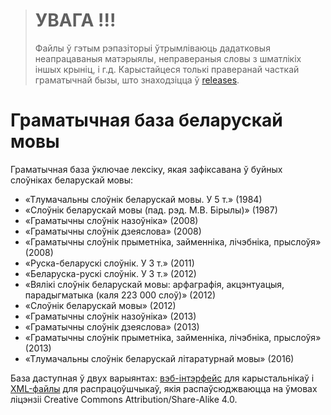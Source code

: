 > # УВАГА !!!
> Файлы ў гэтым рэпазіторыі ўтрымліваюць дадатковыя неапрацаваныя матэрыялы, неправераныя словы з шматлікіх іншых крыніц, і г.д.
> Карыстайцеся толькі праверанай часткай граматычнай бызы, што знаходзіцца ў [releases](https://github.com/Belarus/GrammarDB/releases).

# Граматычная база беларускай мовы

Граматычная база ўключае лексіку, якая зафіксавана ў буйных слоўніках беларускай мовы: 
- «Тлумачальны слоўнік беларускай мовы. У 5 т.» (1984)
- «Слоўнік беларускай мовы (пад. рэд. М.В. Бірылы)» (1987)
- «Граматычны слоўнік назоўніка» (2008)
- «Граматычны слоўнік дзеяслова» (2008)
- «Граматычны слоўнік прыметніка, займенніка, лічэбніка, прыслоўя» (2008)
- «Руска-беларускі слоўнік. У 3 т.» (2011)
- «Беларуска-рускі слоўнік. У 3 т.» (2012)
- «Вялікі слоўнік беларускай мовы: арфаграфія, акцэнтуацыя, парадыгматыка (каля 223 000 слоў)» (2012)
- «Слоўнік беларускай мовы» (2012)
- «Граматычны слоўнік назоўніка» (2013)
- «Граматычны слоўнік дзеяслова» (2013)
- «Граматычны слоўнік прыметніка, займенніка, лічэбніка, прыслоўя» (2013)
- «Тлумачальны слоўнік беларускай літаратурнай мовы» (2016)

База даступная ў двух варыянтах: [вэб-інтэрфейс](https://bnkorpus.info/grammar.be.html) для карыстальнікаў і [XML-файлы](https://github.com/Belarus/GrammarDB/releases) для распрацоўшчыкаў, якія распаўсюджваюцца на ўмовах ліцэнзіі Creative Commons Attribution/Share-Alike 4.0.
